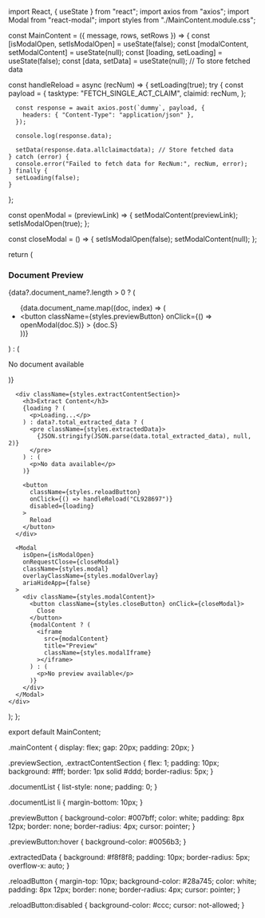import React, { useState } from "react";
import axios from "axios";
import Modal from "react-modal";
import styles from "./MainContent.module.css";

const MainContent = ({ message, rows, setRows }) => {
  const [isModalOpen, setIsModalOpen] = useState(false);
  const [modalContent, setModalContent] = useState(null);
  const [loading, setLoading] = useState(false);
  const [data, setData] = useState(null); // To store fetched data

  const handleReload = async (recNum) => {
    setLoading(true);
    try {
      const payload = {
        tasktype: "FETCH_SINGLE_ACT_CLAIM",
        claimid: recNum,
      };

      const response = await axios.post(`dummy`, payload, {
        headers: { "Content-Type": "application/json" },
      });

      console.log(response.data);

      setData(response.data.allclaimactdata); // Store fetched data
    } catch (error) {
      console.error("Failed to fetch data for RecNum:", recNum, error);
    } finally {
      setLoading(false);
    }
  };

  const openModal = (previewLink) => {
    setModalContent(previewLink);
    setIsModalOpen(true);
  };

  const closeModal = () => {
    setIsModalOpen(false);
    setModalContent(null);
  };

  return (
    <div className={styles.mainContent}>
      <div className={styles.previewSection}>
        <h3>Document Preview</h3>
        {data?.document_name?.length > 0 ? (
          <ul className={styles.documentList}>
            {data.document_name.map((doc, index) => (
              <li key={index}>
                <button
                  className={styles.previewButton}
                  onClick={() => openModal(doc.S)}
                >
                  {doc.S}
                </button>
              </li>
            ))}
          </ul>
        ) : (
          <p>No document available</p>
        )}
      </div>

      <div className={styles.extractContentSection}>
        <h3>Extract Content</h3>
        {loading ? (
          <p>Loading...</p>
        ) : data?.total_extracted_data ? (
          <pre className={styles.extractedData}>
            {JSON.stringify(JSON.parse(data.total_extracted_data), null, 2)}
          </pre>
        ) : (
          <p>No data available</p>
        )}

        <button
          className={styles.reloadButton}
          onClick={() => handleReload("CL928697")}
          disabled={loading}
        >
          Reload
        </button>
      </div>

      <Modal
        isOpen={isModalOpen}
        onRequestClose={closeModal}
        className={styles.modal}
        overlayClassName={styles.modalOverlay}
        ariaHideApp={false}
      >
        <div className={styles.modalContent}>
          <button className={styles.closeButton} onClick={closeModal}>
            Close
          </button>
          {modalContent ? (
            <iframe
              src={modalContent}
              title="Preview"
              className={styles.modalIframe}
            ></iframe>
          ) : (
            <p>No preview available</p>
          )}
        </div>
      </Modal>
    </div>
  );
};

export default MainContent;


.mainContent {
  display: flex;
  gap: 20px;
  padding: 20px;
}

.previewSection,
.extractContentSection {
  flex: 1;
  padding: 10px;
  background: #fff;
  border: 1px solid #ddd;
  border-radius: 5px;
}

.documentList {
  list-style: none;
  padding: 0;
}

.documentList li {
  margin-bottom: 10px;
}

.previewButton {
  background-color: #007bff;
  color: white;
  padding: 8px 12px;
  border: none;
  border-radius: 4px;
  cursor: pointer;
}

.previewButton:hover {
  background-color: #0056b3;
}

.extractedData {
  background: #f8f8f8;
  padding: 10px;
  border-radius: 5px;
  overflow-x: auto;
}

.reloadButton {
  margin-top: 10px;
  background-color: #28a745;
  color: white;
  padding: 8px 12px;
  border: none;
  border-radius: 4px;
  cursor: pointer;
}

.reloadButton:disabled {
  background-color: #ccc;
  cursor: not-allowed;
}
